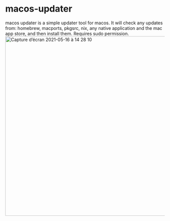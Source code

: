 # macos-updater
macos updater is a simple updater tool for macos. It will check any updates from: homebrew, macports, pkgsrc, nix, any native application and the mac app store, and then install them. Requires sudo permission.
<img width="568" alt="Capture d’écran 2021-05-16 à 14 28 10" src="https://user-images.githubusercontent.com/66629792/118397170-02c5f280-b653-11eb-8e81-ac9b45040201.png">
